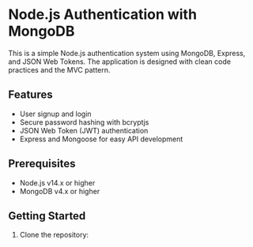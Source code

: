 # Node.js Authentication with MongoDB

This is a simple Node.js authentication system using MongoDB, Express, and JSON Web Tokens. The application is designed with clean code practices and the MVC pattern.

## Features

- User signup and login
- Secure password hashing with bcryptjs
- JSON Web Token (JWT) authentication
- Express and Mongoose for easy API development

## Prerequisites

- Node.js v14.x or higher
- MongoDB v4.x or higher

## Getting Started

1. Clone the repository:
